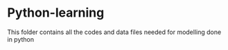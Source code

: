 # Python-learning
This folder contains all the codes and data files needed for modelling done in python
